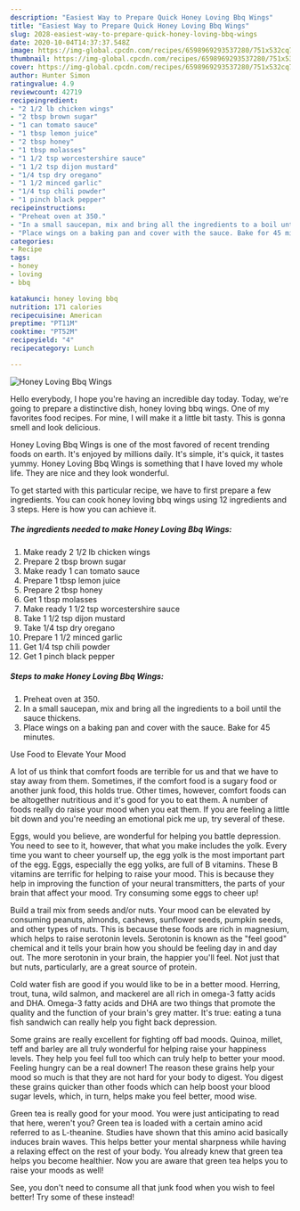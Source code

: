 ```yaml
---
description: "Easiest Way to Prepare Quick Honey Loving Bbq Wings"
title: "Easiest Way to Prepare Quick Honey Loving Bbq Wings"
slug: 2028-easiest-way-to-prepare-quick-honey-loving-bbq-wings
date: 2020-10-04T14:37:37.548Z
image: https://img-global.cpcdn.com/recipes/6598969293537280/751x532cq70/honey-loving-bbq-wings-recipe-main-photo.jpg
thumbnail: https://img-global.cpcdn.com/recipes/6598969293537280/751x532cq70/honey-loving-bbq-wings-recipe-main-photo.jpg
cover: https://img-global.cpcdn.com/recipes/6598969293537280/751x532cq70/honey-loving-bbq-wings-recipe-main-photo.jpg
author: Hunter Simon
ratingvalue: 4.9
reviewcount: 42719
recipeingredient:
- "2 1/2 lb chicken wings"
- "2 tbsp brown sugar"
- "1 can tomato sauce"
- "1 tbsp lemon juice"
- "2 tbsp honey"
- "1 tbsp molasses"
- "1 1/2 tsp worcestershire sauce"
- "1 1/2 tsp dijon mustard"
- "1/4 tsp dry oregano"
- "1 1/2 minced garlic"
- "1/4 tsp chili powder"
- "1 pinch black pepper"
recipeinstructions:
- "Preheat oven at 350."
- "In a small saucepan, mix and bring all the ingredients to a boil until the sauce thickens."
- "Place wings on a baking pan and cover with the sauce. Bake for 45 minutes."
categories:
- Recipe
tags:
- honey
- loving
- bbq

katakunci: honey loving bbq 
nutrition: 171 calories
recipecuisine: American
preptime: "PT11M"
cooktime: "PT52M"
recipeyield: "4"
recipecategory: Lunch

---
```



![Honey Loving Bbq Wings](https://img-global.cpcdn.com/recipes/6598969293537280/751x532cq70/honey-loving-bbq-wings-recipe-main-photo.jpg)

Hello everybody, I hope you're having an incredible day today. Today, we're going to prepare a distinctive dish, honey loving bbq wings. One of my favorites food recipes. For mine, I will make it a little bit tasty. This is gonna smell and look delicious.

Honey Loving Bbq Wings is one of the most favored of recent trending foods on earth. It's enjoyed by millions daily. It's simple, it's quick, it tastes yummy. Honey Loving Bbq Wings is something that I have loved my whole life. They are nice and they look wonderful.




To get started with this particular recipe, we have to first prepare a few ingredients. You can cook honey loving bbq wings using 12 ingredients and 3 steps. Here is how you can achieve it.

<!--inarticleads1-->

##### The ingredients needed to make Honey Loving Bbq Wings:

1. Make ready 2 1/2 lb chicken wings
1. Prepare 2 tbsp brown sugar
1. Make ready 1 can tomato sauce
1. Prepare 1 tbsp lemon juice
1. Prepare 2 tbsp honey
1. Get 1 tbsp molasses
1. Make ready 1 1/2 tsp worcestershire sauce
1. Take 1 1/2 tsp dijon mustard
1. Take 1/4 tsp dry oregano
1. Prepare 1 1/2 minced garlic
1. Get 1/4 tsp chili powder
1. Get 1 pinch black pepper




<!--inarticleads2-->

##### Steps to make Honey Loving Bbq Wings:

1. Preheat oven at 350.
1. In a small saucepan, mix and bring all the ingredients to a boil until the sauce thickens.
1. Place wings on a baking pan and cover with the sauce. Bake for 45 minutes.




Use Food to Elevate Your Mood


A lot of us think that comfort foods are terrible for us and that we have to stay away from them. Sometimes, if the comfort food is a sugary food or another junk food, this holds true. Other times, however, comfort foods can be altogether nutritious and it's good for you to eat them. A number of foods really do raise your mood when you eat them. If you are feeling a little bit down and you're needing an emotional pick me up, try several of these.

Eggs, would you believe, are wonderful for helping you battle depression. You need to see to it, however, that what you make includes the yolk. Every time you want to cheer yourself up, the egg yolk is the most important part of the egg. Eggs, especially the egg yolks, are full of B vitamins. These B vitamins are terrific for helping to raise your mood. This is because they help in improving the function of your neural transmitters, the parts of your brain that affect your mood. Try consuming some eggs to cheer up!

Build a trail mix from seeds and/or nuts. Your mood can be elevated by consuming peanuts, almonds, cashews, sunflower seeds, pumpkin seeds, and other types of nuts. This is because these foods are rich in magnesium, which helps to raise serotonin levels. Serotonin is known as the "feel good" chemical and it tells your brain how you should be feeling day in and day out. The more serotonin in your brain, the happier you'll feel. Not just that but nuts, particularly, are a great source of protein.

Cold water fish are good if you would like to be in a better mood. Herring, trout, tuna, wild salmon, and mackerel are all rich in omega-3 fatty acids and DHA. Omega-3 fatty acids and DHA are two things that promote the quality and the function of your brain's grey matter. It's true: eating a tuna fish sandwich can really help you fight back depression. 

Some grains are really excellent for fighting off bad moods. Quinoa, millet, teff and barley are all truly wonderful for helping raise your happiness levels. They help you feel full too which can truly help to better your mood. Feeling hungry can be a real downer! The reason these grains help your mood so much is that they are not hard for your body to digest. You digest these grains quicker than other foods which can help boost your blood sugar levels, which, in turn, helps make you feel better, mood wise.

Green tea is really good for your mood. You were just anticipating to read that here, weren't you? Green tea is loaded with a certain amino acid referred to as L-theanine. Studies have shown that this amino acid basically induces brain waves. This helps better your mental sharpness while having a relaxing effect on the rest of your body. You already knew that green tea helps you become healthier. Now you are aware that green tea helps you to raise your moods as well!

See, you don't need to consume all that junk food when you wish to feel better! Try some of these instead!

